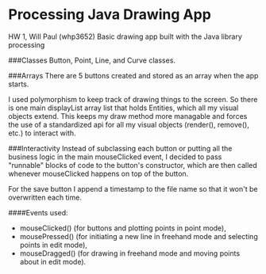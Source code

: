 Processing Java Drawing App
===========

HW 1, Will Paul (whp3652)
Basic drawing app built with the Java library processing

###Classes
Button, Point, Line, and Curve classes. 

###Arrays
There are 5 buttons created and stored as an array when the app starts.

I used polymorphism to keep track of drawing things to the screen. So there is one main displayList array list that holds Entities, which all my visual objects extend. This keeps my draw method more managable and forces the use of a standardized api for all my visual objects (render(), remove(), etc.) to interact with.

###Interactivity
Instead of subclassing each button or putting all the business logic in the main mouseClicked event, I decided to pass "runnable" blocks of code to the button's constructor, which are then called whenever mouseClicked happens on top of the button.

For the save button I append a timestamp to the file name so that it won't be overwritten each time.

####Events used:
- mouseClicked() (for buttons and plotting points in point mode),
- mousePressed() (for initiating a new line in freehand mode and selecting points in edit mode),
- mouseDragged() (for drawing in freehand mode and moving points about in edit mode).
